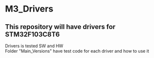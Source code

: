 # M3_Drivers
## This repository will have drivers for STM32F103C8T6
Drivers is tested SW and HW   
Folder "Main_Versions" have test code for each driver and how to use it 
